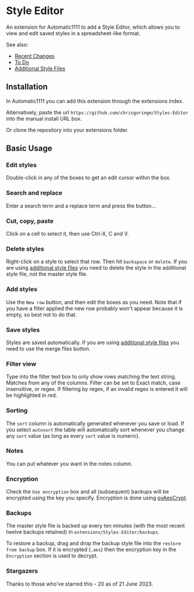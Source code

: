 # Style Editor

An extension for Automatic1111 to add a Style Editor, which allows you to view and edit saved styles in a spreadsheet-like format. 

See also:
- [Recent Changes](./changes.md "Recent Changes")
- [To Do](/todo.md "To Do")
- [Additional Style Files](/additional_style_files.md "Working with additional style files")

## Installation

In Automatic1111 you can add this extension through the extensions index.

Alternatively, paste the url `https://github.com/chrisgoringe/Styles-Editor` into the manual install URL box.

Or clone the repository into your extensions folder.

## Basic Usage

### Edit styles
Double-click in any of the boxes to get an edit cursor within the box.

### Search and replace
Enter a search term and a replace term and press the button...

### Cut, copy, paste
Click on a cell to select it, then use Ctrl-X, C and V.

### Delete styles
Right-click on a style to select that row. Then hit `backspace` or `delete`. If you are using [additional style files](./additional_style_files.md) you need to delete the style in the additional style file, not the master style file.

### Add styles
Use the `New row` button, and then edit the boxes as you need. Note that if you have a filter applied the new row probably won't appear because it is empty, so best not to do that.

### Save styles
Styles are saved automatically. If you are using [additional style files](./additional_style_files.md) you need to use the merge files button.

### Filter view
Type into the filter text box to only show rows matching the text string. Matches from any of the columns. Filter can be set to Exact match, case insensitive, or regex.
If filtering by regex, if an invalid regex is entered it will be highlighted in red.

### Sorting
The `sort` column is automatically generated whenever you save or load. If you select `autosort` the table will automatically sort whenever you change any `sort` value (as long as every `sort` value is numeric). 

### Notes 
You can put whatever you want in the notes column. 

### Encryption
Check the `Use encryption` box and all (subsequent) backups will be encrypted using the key you specify.
Encryption is done using [pyAesCrypt](https://pypi.org/project/pyAesCrypt/).

### Backups
The master style file is backed up every ten minutes (with the most recent twelve backups retained) in `extensions/Styles-Editor/backups`.

To restore a backup, drag and drop the backup style file into the `restore from backup` box. If it is encrypted (`.aes`) then the encryption key in the `Encryption` section is used to decrypt.

### Stargazers
Thanks to those who've starred this - 20 as of 21 June 2023.
